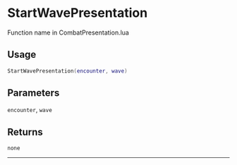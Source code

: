 # StartWavePresentation
Function name in CombatPresentation.lua
## Usage
```lua
StartWavePresentation(encounter, wave)
```
## Parameters
`encounter`, `wave`
## Returns
`none`

---